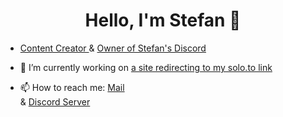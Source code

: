 <p>
  <h1 align="center"><b>Hello, I'm Stefan </a> 👋</b></h1>
</p>

- <a href="https://stefan4189.github.io">Content Creator </a>
& </a>
<a href="https://discord.com/invite/KgmHVEQWAt">Owner of Stefan's Discord</a>

- 🔭 I’m currently working on <a href='https://github.com/Stefan4189/Stefan4189.github.io'>a site redirecting to my solo.to link </a>
- 📫 How to reach me: <a href="mailto: contactstefan4189@protonmail.com">Mail</a>
<br> & <a href="https://discord.com/invite/KgmHVEQWAt">Discord Server</a>
